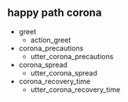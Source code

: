 ## happy path corona
* greet
  - action_greet
* corona_precautions
  - utter_corona_precautions
* corona_spread
  - utter_corona_spread
* corona_recovery_time
  - utter_corona_recovery_time
  